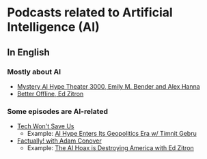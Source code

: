 # Podcasts related to Artificial Intelligence (AI)

## In English 


### Mostly about AI

- [Mystery AI Hype Theater 3000, Emily M. Bender and Alex Hanna](https://open.spotify.com/show/0aPNkMLxexiYJxSGum2J4V)
- [Better Offline, Ed Zitron](https://open.spotify.com/show/2dBPt1j2DoNij1kVdx8Ig6)

### Some episodes are AI-related

- [Tech Won't Save Us](https://open.spotify.com/show/3UhsI7s4bkH1FcMZI5u9iD)
  - Example: [AI Hype Enters Its Geopolitics Era w/ Timnit Gebru](https://open.spotify.com/episode/0YBlTIzlxo41uL0FUiQ9SI)
- [Factually! with Adam Conover](https://open.spotify.com/show/0fK8WJw4ffMc2NWydBlDyJ)
  - Example: [The AI Hoax is Destroying America with Ed Zitron](https://open.spotify.com/episode/3FSjKNLuC7l2Sjlbtn7q8i) 
